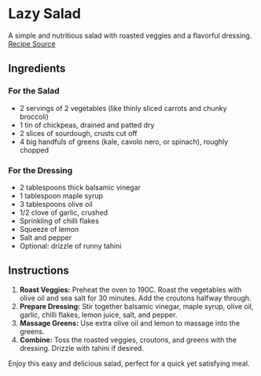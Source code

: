 # Lazy Salad

A simple and nutritious salad with roasted veggies and a flavorful dressing. [Recipe Source](https://www.instagram.com/p/Cpajhv-jyP0/)

## Ingredients

### For the Salad

- 2 servings of 2 vegetables (like thinly sliced carrots and chunky broccoli)
- 1 tin of chickpeas, drained and patted dry
- 2 slices of sourdough, crusts cut off
- 4 big handfuls of greens (kale, cavolo nero, or spinach), roughly chopped

### For the Dressing

- 2 tablespoons thick balsamic vinegar
- 1 tablespoon maple syrup
- 3 tablespoons olive oil
- 1/2 clove of garlic, crushed
- Sprinkling of chilli flakes
- Squeeze of lemon
- Salt and pepper
- Optional: drizzle of runny tahini

## Instructions

1. **Roast Veggies:** Preheat the oven to 190C. Roast the vegetables with olive oil and sea salt for 30 minutes. Add the croutons halfway through.
2. **Prepare Dressing:** Stir together balsamic vinegar, maple syrup, olive oil, garlic, chilli flakes, lemon juice, salt, and pepper.
3. **Massage Greens:** Use extra olive oil and lemon to massage into the greens.
4. **Combine:** Toss the roasted veggies, croutons, and greens with the dressing. Drizzle with tahini if desired.

Enjoy this easy and delicious salad, perfect for a quick yet satisfying meal.
